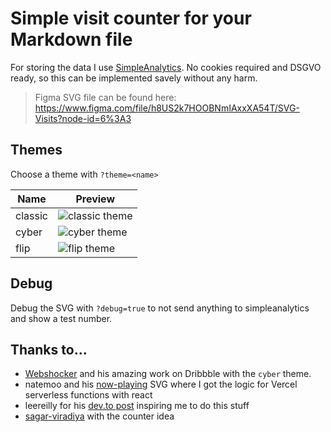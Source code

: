 # Simple visit counter for your Markdown file

For storing the data I use [SimpleAnalytics](https://simpleanalytics.com/). No cookies
required and DSGVO ready, so this can be implemented savely without any harm.

> Figma SVG file can be found here:
> https://www.figma.com/file/h8US2k7HOOBNmIAxxXA54T/SVG-Visits?node-id=6%3A3

## Themes

Choose a theme with `?theme=<name>`

| Name    | Preview                                                                                 |
| ------- | --------------------------------------------------------------------------------------- |
| classic | ![classic theme](https://visits.muuvmuuv.vercel.app/image.svg?debug=true&theme=classic) |
| cyber   | ![cyber theme](https://visits.muuvmuuv.vercel.app/image.svg?debug=true&theme=cyber)     |
| flip    | ![flip theme](https://visits.muuvmuuv.vercel.app/image.svg?debug=true&theme=flip)       |

## Debug

Debug the SVG with `?debug=true` to not send anything to simpleanalytics and show a test
number.

## Thanks to...

- [Webshocker](https://dribbble.com/shots/3505409-Counter) and his amazing work on
  Dribbble with the `cyber` theme.
- natemoo and his
  [now-playing](https://github.com/natemoo-re/natemoo-re/blob/master/api/now-playing.ts)
  SVG where I got the logic for Vercel serverless functions with react
- leereilly for his
  [dev.to post](https://dev.to/github/10-standout-github-profile-readmes-h2o) inspiring me
  to do this stuff
- [sagar-viradiya](https://github.com/sagar-viradiya/sagar-viradiya) with the counter idea
